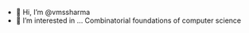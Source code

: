 - 👋 Hi, I’m @vmssharma
- 👀 I’m interested in ... Combinatorial foundations of computer science

<!---
vmssharma/vmssharma is a ✨ special ✨ repository because its `README.md` (this file) appears on your GitHub profile.
You can click the Preview link to take a look at your changes.
--->
